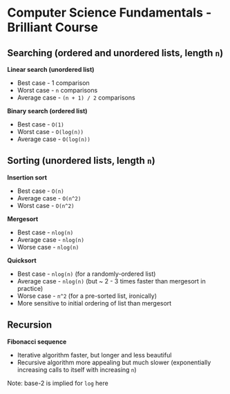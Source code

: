 # Computer Science Fundamentals - Brilliant Course
## Searching (ordered and unordered lists, length `n`)
**Linear search (unordered list)**
* Best case - 1 comparison
* Worst case - `n` comparisons
* Average case - `(n + 1) / 2` comparisons

**Binary search (ordered list)**
* Best case - `O(1)`
* Worst case - `O(log(n))`
* Average case - `O(log(n))`

## Sorting (unordered lists, length `n`)
**Insertion sort**
* Best case - `O(n)`
* Average case - `O(n^2)`
* Worst case - `O(n^2)`

**Mergesort**
* Best case - `nlog(n)`
* Average case - `nlog(n)`
* Worse case - `nlog(n)`

**Quicksort**
* Best case - `nlog(n)` (for a randomly-ordered list)
* Average case - `nlog(n)` (but ~ 2 - 3 times faster than mergesort in practice)
* Worse case - `n^2` (for a pre-sorted list, ironically)
* More sensitive to initial ordering of list than mergesort

## Recursion
**Fibonacci sequence**
* Iterative algorithm faster, but longer and less beautiful
* Recursive algorithm more appealing but much slower (exponentially increasing calls to itself with increasing `n`)


Note: base-2 is implied for `log` here
